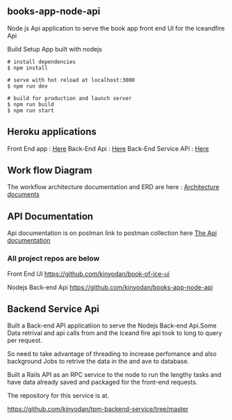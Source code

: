 ## books-app-node-api

Node js Api application to serve the book app front end UI for the iceandfire Api

Build Setup
App built with nodejs
```
# install dependencies
$ npm install

# serve with hot reload at localhost:3000
$ npm run dev

# build for production and launch server
$ npm run build
$ npm run start
```
## Heroku applications 
Front End app : <a href="https://book-of-ice-tpm.herokuapp.com"> Here</a>
Back-End Api : <a href="https://topupmama-bcknd-main.herokuapp.com"> Here</a>
Back-End Service APi : <a href="https://topupmama-bcknd-service.herokuapp.com/"> Here</a>

## Work flow Diagram
The workflow architecture documentation and ERD are here : <a href="https://drive.google.com/drive/folders/1kcibDqOtcO_4CrTUvK1_Gb0tW4vf0Dwi?ths=true">Architecture documents </a>

## API Documentation
Api documentation is on postman link to postman collection here  <a href="https://www.postman.com/lunar-crescent-756083/workspace/my-workspace/request/21024605-98348242-b79d-4993-ba48-f7fe9f2c23b1">
 The Api documentation
</a>

### All project repos are below
Front End UI https://github.com/kinyodan/book-of-ice-ui

Nodejs Back-end Api https://github.com/kinyodan/books-app-node-api

## Backend Service Api

Built a Back-end API applicatiion to serve the Nodejs Back-end Api.Some Data retrival and api calls from and the Iceand fire api took to long to query per request.

So need to take advantage of threading to increase perfomance and also background Jobs to retrive the data in the and ave to database.

Built a Rails API as an RPC service to the node to run the lengthy tasks and have data already saved and packaged for the front-end requests.

The repository for this service is at.

https://github.com/kinyodan/tpm-backend-service/tree/master

